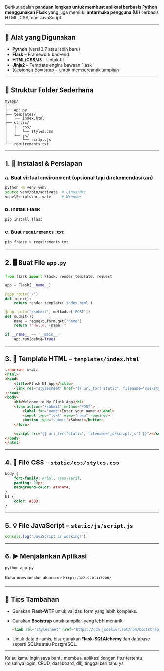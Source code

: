 Berikut adalah **panduan lengkap untuk membuat aplikasi berbasis Python menggunakan Flask** yang juga memiliki **antarmuka pengguna (UI)** berbasis HTML, CSS, dan JavaScript.

---

## 🧰 Alat yang Digunakan

* **Python** (versi 3.7 atau lebih baru)
* **Flask** – Framework backend
* **HTML/CSS/JS** – Untuk UI
* **Jinja2** – Template engine bawaan Flask
* (Opsional) Bootstrap – Untuk mempercantik tampilan

---

## 📁 Struktur Folder Sederhana

```
myapp/
│
├── app.py
├── templates/
│   └── index.html
├── static/
│   ├── css/
│   │   └── styles.css
│   └── js/
│       └── script.js
└── requirements.txt
```

---

## 1. 🔧 Instalasi & Persiapan

### a. Buat virtual environment (opsional tapi direkomendasikan)

```bash
python -m venv venv
source venv/bin/activate  # Linux/Mac
venv\Scripts\activate     # Windows
```

### b. Install Flask

```bash
pip install flask
```

### c. Buat `requirements.txt`

```bash
pip freeze > requirements.txt
```

---

## 2. 🖥️ Buat File `app.py`

```python
from flask import Flask, render_template, request

app = Flask(__name__)

@app.route('/')
def index():
    return render_template('index.html')

@app.route('/submit', methods=['POST'])
def submit():
    name = request.form.get('name')
    return f"Hello, {name}!"

if __name__ == '__main__':
    app.run(debug=True)
```

---

## 3. 🧩 Template HTML – `templates/index.html`

```html
<!DOCTYPE html>
<html>
<head>
    <title>Flask UI App</title>
    <link rel="stylesheet" href="{{ url_for('static', filename='css/styles.css') }}">
</head>
<body>
    <h1>Welcome to My Flask App</h1>
    <form action="/submit" method="POST">
        <label for="name">Enter your name:</label>
        <input type="text" name="name" required>
        <button type="submit">Submit</button>
    </form>

    <script src="{{ url_for('static', filename='js/script.js') }}"></script>
</body>
</html>
```

---

## 4. 🎨 File CSS – `static/css/styles.css`

```css
body {
    font-family: Arial, sans-serif;
    padding: 20px;
    background-color: #f4f4f4;
}
h1 {
    color: #333;
}
```

---

## 5. 💡 File JavaScript – `static/js/script.js`

```javascript
console.log("JavaScript is working!");
```

---

## 6. ▶️ Menjalankan Aplikasi

```bash
python app.py
```

Buka browser dan akses:
👉 `http://127.0.0.1:5000/`

---

## 🧠 Tips Tambahan

* Gunakan **Flask-WTF** untuk validasi form yang lebih kompleks.
* Gunakan **Bootstrap** untuk tampilan yang lebih menarik:

  ```html
  <link rel="stylesheet" href="https://cdn.jsdelivr.net/npm/bootstrap@5.3.0/dist/css/bootstrap.min.css">
  ```
* Untuk data dinamis, bisa gunakan **Flask-SQLAlchemy** dan database seperti SQLite atau PostgreSQL.

---

Kalau kamu ingin saya bantu membuat aplikasi dengan fitur tertentu (misalnya login, CRUD, dashboard, dll), tinggal beri tahu ya.

